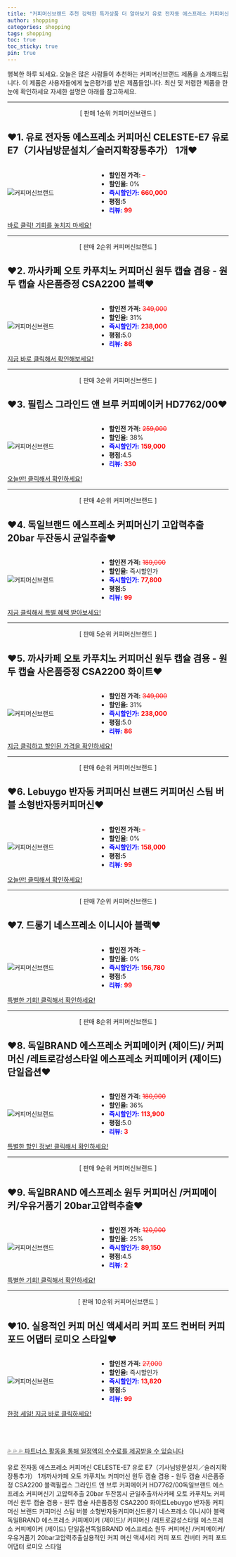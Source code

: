 ```yaml
---
title: "커피머신브랜드 추천 강력한 특가상품 더 알아보기 유로 전자동 에스프레소 커피머신 CELESTE-E7"
author: shopping
categories: shopping
tags: shopping
toc: true
toc_sticky: true
pin: true
---
```

행복한 하루 되세요. 오늘은 많은 사람들이 추천하는 커피머신브랜드 제품을 소개해드립니다. 이 제품은 사용자들에게 높은평가를 받은 제품들입니다. 최신 및 저렴한 제품을 한눈에 확인하세요 자세한 설명은 아래를 참고하세요.

---
<p class="toplist" style="margin: 0 auto; display: block; width: fit-content;">[ 판매 1순위 커피머신브랜드 ]</p>

<h2><strong>❤️1. 유로 전자동 에스프레소 커피머신 CELESTE-E7 유로 E7（기사님방문설치／슬러지확장통추가） 1개❤️</strong></h2>

<div style="display: flex; align-items: center;">
    <div style="flex: 0.4;">
        <img src="https://thumbnail7.coupangcdn.com/thumbnails/remote/230x230ex/image/vendor_inventory/351c/392214f5b2af532a3d093362d6008d1ef53597fc2ca4b6b99d5c8d4947d4.jpg" alt="커피머신브랜드" style="max-width: 100%;">
    </div>
    <div style="flex: 0.6; margin-left: 10px;">
        <ul>
            <li><strong>할인전 가격:</strong> <del style="color: red;">-</del></li>
            <li><strong>할인율:</strong> 0%</li>
            <li><span style='color:blue'><strong>즉시할인가:</strong></span> <span style='color:red'><strong>660,000</strong></span></li>
            <li><strong>평점:</strong>5</li>
            <li><span style='color:blue'><strong>리뷰:</strong></span> <span style='color:red'><strong>99</strong></span></li>
        </ul>
    </div>
</div>
<div class="center">
    <a href="https://William4Davisa.github.io?lptag=AF9450613&subid=githubio&pageKey=4933591143&traceid=V0-153&itemId=6487513860&vendorItemId=73782290987" class="myButton">
        바로 클릭! 기회를 놓치지 마세요!
    </a>
</div>


---
<p class="toplist" style="margin: 0 auto; display: block; width: fit-content;">[ 판매 2순위 커피머신브랜드 ]</p>

<h2><strong>❤️2. 까사카페 오토 카푸치노 커피머신 원두 캡슐 겸용 - 원두 캡슐 사은품증정 CSA2200 블랙❤️</strong></h2>

<div style="display: flex; align-items: center;">
    <div style="flex: 0.4;">
        <img src="https://thumbnail6.coupangcdn.com/thumbnails/remote/230x230ex/image/vendor_inventory/9c9e/c303e56edb21cbc838302eecf5132d68efef6de661081dfadb8778a6faa6.jpg" alt="커피머신브랜드" style="max-width: 100%;">
    </div>
    <div style="flex: 0.6; margin-left: 10px;">
        <ul>
            <li><strong>할인전 가격:</strong> <del style="color: red;">349,000</del></li>
            <li><strong>할인율:</strong> 31%</li>
            <li><span style='color:blue'><strong>즉시할인가:</strong></span> <span style='color:red'><strong>238,000</strong></span></li>
            <li><strong>평점:</strong>5.0</li>
            <li><span style='color:blue'><strong>리뷰:</strong></span> <span style='color:red'><strong>86</strong></span></li>
        </ul>
    </div>
</div>
<div class="center">
    <a href="https://William4Davisa.github.io?lptag=AF9450613&subid=githubio&pageKey=7328104347&traceid=V0-153&itemId=21123577610&vendorItemId=90526404886" class="myButton">
        지금 바로 클릭해서 확인해보세요!
    </a>
</div>


---
<p class="toplist" style="margin: 0 auto; display: block; width: fit-content;">[ 판매 3순위 커피머신브랜드 ]</p>

<h2><strong>❤️3. 필립스 그라인드 앤 브루 커피메이커 HD7762/00❤️</strong></h2>

<div style="display: flex; align-items: center;">
    <div style="flex: 0.4;">
        <img src="https://thumbnail10.coupangcdn.com/thumbnails/remote/230x230ex/image/vendor_inventory/216c/6ff30ffdb6eedaa767189f04834255e2137fcb82f0dad526039c3296e979.jpeg" alt="커피머신브랜드" style="max-width: 100%;">
    </div>
    <div style="flex: 0.6; margin-left: 10px;">
        <ul>
            <li><strong>할인전 가격:</strong> <del style="color: red;">259,000</del></li>
            <li><strong>할인율:</strong> 38%</li>
            <li><span style='color:blue'><strong>즉시할인가:</strong></span> <span style='color:red'><strong>159,000</strong></span></li>
            <li><strong>평점:</strong>4.5</li>
            <li><span style='color:blue'><strong>리뷰:</strong></span> <span style='color:red'><strong>330</strong></span></li>
        </ul>
    </div>
</div>
<div class="center">
    <a href="https://William4Davisa.github.io?lptag=AF9450613&subid=githubio&pageKey=7240182157&traceid=V0-153&itemId=18394203046&vendorItemId=81957939884" class="myButton">
        오늘만! 클릭해서 확인하세요!
    </a>
</div>


---
<p class="toplist" style="margin: 0 auto; display: block; width: fit-content;">[ 판매 4순위 커피머신브랜드 ]</p>

<h2><strong>❤️4. 독일브랜드 에스프레소 커피머신기 고압력추출 20bar 두잔동시 균일추출❤️</strong></h2>

<div style="display: flex; align-items: center;">
    <div style="flex: 0.4;">
        <img src="https://thumbnail7.coupangcdn.com/thumbnails/remote/230x230ex/image/vendor_inventory/11e7/f2308bc02ebe513c6987c5b586239c429d378ab3527a543143ab60a1f9e1.jpg" alt="커피머신브랜드" style="max-width: 100%;">
    </div>
    <div style="flex: 0.6; margin-left: 10px;">
        <ul>
            <li><strong>할인전 가격:</strong> <del style="color: red;">189,000</del></li>
            <li><strong>할인율:</strong> 즉시할인가</li>
            <li><span style='color:blue'><strong>즉시할인가:</strong></span> <span style='color:red'><strong>77,800</strong></span></li>
            <li><strong>평점:</strong>5</li>
            <li><span style='color:blue'><strong>리뷰:</strong></span> <span style='color:red'><strong>99</strong></span></li>
        </ul>
    </div>
</div>
<div class="center">
    <a href="https://William4Davisa.github.io?lptag=AF9450613&subid=githubio&pageKey=7821754255&traceid=V0-153&itemId=21247361591&vendorItemId=88307936225" class="myButton">
        지금 클릭해서 특별 혜택 받아보세요!
    </a>
</div>


---
<p class="toplist" style="margin: 0 auto; display: block; width: fit-content;">[ 판매 5순위 커피머신브랜드 ]</p>

<h2><strong>❤️5. 까사카페 오토 카푸치노 커피머신 원두 캡슐 겸용 - 원두 캡슐 사은품증정 CSA2200 화이트❤️</strong></h2>

<div style="display: flex; align-items: center;">
    <div style="flex: 0.4;">
        <img src="https://thumbnail8.coupangcdn.com/thumbnails/remote/230x230ex/image/vendor_inventory/1d04/a93c3e1c92e7c5a15081723baa9200d4c9a86034b8bc4f0969df0279d3ee.png" alt="커피머신브랜드" style="max-width: 100%;">
    </div>
    <div style="flex: 0.6; margin-left: 10px;">
        <ul>
            <li><strong>할인전 가격:</strong> <del style="color: red;">349,000</del></li>
            <li><strong>할인율:</strong> 31%</li>
            <li><span style='color:blue'><strong>즉시할인가:</strong></span> <span style='color:red'><strong>238,000</strong></span></li>
            <li><strong>평점:</strong>5.0</li>
            <li><span style='color:blue'><strong>리뷰:</strong></span> <span style='color:red'><strong>86</strong></span></li>
        </ul>
    </div>
</div>
<div class="center">
    <a href="https://William4Davisa.github.io?lptag=AF9450613&subid=githubio&pageKey=7328104347&traceid=V0-153&itemId=18808159104&vendorItemId=90526404871" class="myButton">
        지금 클릭하고 할인된 가격을 확인하세요!
    </a>
</div>


---
<p class="toplist" style="margin: 0 auto; display: block; width: fit-content;">[ 판매 6순위 커피머신브랜드 ]</p>

<h2><strong>❤️6. Lebuygo 반자동 커피머신 브랜드 커피머신 스팀 버블 소형반자동커피머신❤️</strong></h2>

<div style="display: flex; align-items: center;">
    <div style="flex: 0.4;">
        <img src="https://thumbnail6.coupangcdn.com/thumbnails/remote/230x230ex/image/vendor_inventory/ff85/b0065d57848635ccc572e36438dbf162123ccf0a264317b29d1705a5fac8.jpeg" alt="커피머신브랜드" style="max-width: 100%;">
    </div>
    <div style="flex: 0.6; margin-left: 10px;">
        <ul>
            <li><strong>할인전 가격:</strong> <del style="color: red;">-</del></li>
            <li><strong>할인율:</strong> 0%</li>
            <li><span style='color:blue'><strong>즉시할인가:</strong></span> <span style='color:red'><strong>158,000</strong></span></li>
            <li><strong>평점:</strong>5</li>
            <li><span style='color:blue'><strong>리뷰:</strong></span> <span style='color:red'><strong>99</strong></span></li>
        </ul>
    </div>
</div>
<div class="center">
    <a href="https://William4Davisa.github.io?lptag=AF9450613&subid=githubio&pageKey=6488199406&traceid=V0-153&itemId=14231235445&vendorItemId=81476507190" class="myButton">
        오늘만! 클릭해서 확인하세요!
    </a>
</div>


---
<p class="toplist" style="margin: 0 auto; display: block; width: fit-content;">[ 판매 7순위 커피머신브랜드 ]</p>

<h2><strong>❤️7. 드롱기 네스프레소 이니시아 블랙❤️</strong></h2>

<div style="display: flex; align-items: center;">
    <div style="flex: 0.4;">
        <img src="https://thumbnail7.coupangcdn.com/thumbnails/remote/230x230ex/image/vendor_inventory/24cc/e59cd9efc2e8540ffcb833b3ca7f13431269ea0a5bc4a56d13e5dcc63bcf.jpg" alt="커피머신브랜드" style="max-width: 100%;">
    </div>
    <div style="flex: 0.6; margin-left: 10px;">
        <ul>
            <li><strong>할인전 가격:</strong> <del style="color: red;">-</del></li>
            <li><strong>할인율:</strong> 0%</li>
            <li><span style='color:blue'><strong>즉시할인가:</strong></span> <span style='color:red'><strong>156,780</strong></span></li>
            <li><strong>평점:</strong>5</li>
            <li><span style='color:blue'><strong>리뷰:</strong></span> <span style='color:red'><strong>99</strong></span></li>
        </ul>
    </div>
</div>
<div class="center">
    <a href="https://William4Davisa.github.io?lptag=AF9450613&subid=githubio&pageKey=6716688531&traceid=V0-153&itemId=15610971625&vendorItemId=86257053954" class="myButton">
        특별한 기회! 클릭해서 확인하세요!
    </a>
</div>


---
<p class="toplist" style="margin: 0 auto; display: block; width: fit-content;">[ 판매 8순위 커피머신브랜드 ]</p>

<h2><strong>❤️8. 독일BRAND 에스프레소 커피메이커 (제이드)/ 커피머신 /레트로감성스타일 에스프레소 커피메이커 (제이드) 단일옵션❤️</strong></h2>

<div style="display: flex; align-items: center;">
    <div style="flex: 0.4;">
        <img src="https://thumbnail7.coupangcdn.com/thumbnails/remote/230x230ex/image/vendor_inventory/c979/9f7573bade3df562797ba91242447114e312fdc62c26608dddde31a16211.jpg" alt="커피머신브랜드" style="max-width: 100%;">
    </div>
    <div style="flex: 0.6; margin-left: 10px;">
        <ul>
            <li><strong>할인전 가격:</strong> <del style="color: red;">180,000</del></li>
            <li><strong>할인율:</strong> 36%</li>
            <li><span style='color:blue'><strong>즉시할인가:</strong></span> <span style='color:red'><strong>113,900</strong></span></li>
            <li><strong>평점:</strong>5.0</li>
            <li><span style='color:blue'><strong>리뷰:</strong></span> <span style='color:red'><strong>3</strong></span></li>
        </ul>
    </div>
</div>
<div class="center">
    <a href="https://William4Davisa.github.io?lptag=AF9450613&subid=githubio&pageKey=7092918800&traceid=V0-153&itemId=17681504890&vendorItemId=84846730361" class="myButton">
        특별한 할인 정보! 클릭해서 확인하세요!
    </a>
</div>


---
<p class="toplist" style="margin: 0 auto; display: block; width: fit-content;">[ 판매 9순위 커피머신브랜드 ]</p>

<h2><strong>❤️9. 독일BRAND 에스프레소 원두 커피머신 /커피메이커/우유거품기 20bar고압력추출❤️</strong></h2>

<div style="display: flex; align-items: center;">
    <div style="flex: 0.4;">
        <img src="https://thumbnail9.coupangcdn.com/thumbnails/remote/230x230ex/image/vendor_inventory/1e98/b45d6a1dd80002112b81087bd82003c6ed7698f51c081a86c56c1b204bc9.jpg" alt="커피머신브랜드" style="max-width: 100%;">
    </div>
    <div style="flex: 0.6; margin-left: 10px;">
        <ul>
            <li><strong>할인전 가격:</strong> <del style="color: red;">120,000</del></li>
            <li><strong>할인율:</strong> 25%</li>
            <li><span style='color:blue'><strong>즉시할인가:</strong></span> <span style='color:red'><strong>89,150</strong></span></li>
            <li><strong>평점:</strong>4.5</li>
            <li><span style='color:blue'><strong>리뷰:</strong></span> <span style='color:red'><strong>2</strong></span></li>
        </ul>
    </div>
</div>
<div class="center">
    <a href="https://William4Davisa.github.io?lptag=AF9450613&subid=githubio&pageKey=7092932694&traceid=V0-153&itemId=17681578087&vendorItemId=81631292248" class="myButton">
        특별한 기회! 클릭해서 확인하세요!
    </a>
</div>


---
<p class="toplist" style="margin: 0 auto; display: block; width: fit-content;">[ 판매 10순위 커피머신브랜드 ]</p>

<h2><strong>❤️10. 실용적인 커피 머신 액세서리 커피 포드 컨버터 커피 포드 어댑터 로미오 스타일❤️</strong></h2>

<div style="display: flex; align-items: center;">
    <div style="flex: 0.4;">
        <img src="https://thumbnail10.coupangcdn.com/thumbnails/remote/230x230ex/image/vendor_inventory/6130/321dca85613d404b1df4ee60bf1d424596f58e3245feddbd6ec4ffa49c82.jpg" alt="커피머신브랜드" style="max-width: 100%;">
    </div>
    <div style="flex: 0.6; margin-left: 10px;">
        <ul>
            <li><strong>할인전 가격:</strong> <del style="color: red;">27,000</del></li>
            <li><strong>할인율:</strong> 즉시할인가</li>
            <li><span style='color:blue'><strong>즉시할인가:</strong></span> <span style='color:red'><strong>13,820</strong></span></li>
            <li><strong>평점:</strong>5</li>
            <li><span style='color:blue'><strong>리뷰:</strong></span> <span style='color:red'><strong>99</strong></span></li>
        </ul>
    </div>
</div>
<div class="center">
    <a href="https://William4Davisa.github.io?lptag=AF9450613&subid=githubio&pageKey=8188424715&traceid=V0-153&itemId=23423867693&vendorItemId=90450882720" class="myButton">
        한정 세일! 지금 바로 클릭하세요!
    </a>
</div>

<br><br><br>[💦 💦 💦 파트너스 활동을 통해 일정액의 수수료를 제공받을 수 있습니다](https://link.coupang.com/a/bcpT2c)<br><br>유로 전자동 에스프레소 커피머신 CELESTE-E7 유로 E7（기사님방문설치／슬러지확장통추가） 1개까사카페 오토 카푸치노 커피머신 원두 캡슐 겸용 - 원두 캡슐 사은품증정 CSA2200 블랙필립스 그라인드 앤 브루 커피메이커 HD7762/00독일브랜드 에스프레소 커피머신기 고압력추출 20bar 두잔동시 균일추출까사카페 오토 카푸치노 커피머신 원두 캡슐 겸용 - 원두 캡슐 사은품증정 CSA2200 화이트Lebuygo 반자동 커피머신 브랜드 커피머신 스팀 버블 소형반자동커피머신드롱기 네스프레소 이니시아 블랙독일BRAND 에스프레소 커피메이커 (제이드)/ 커피머신 /레트로감성스타일 에스프레소 커피메이커 (제이드) 단일옵션독일BRAND 에스프레소 원두 커피머신 /커피메이커/우유거품기 20bar고압력추출실용적인 커피 머신 액세서리 커피 포드 컨버터 커피 포드 어댑터 로미오 스타일